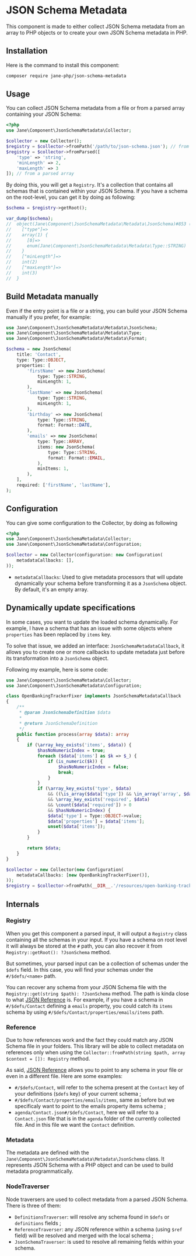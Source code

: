 # JSON Schema Metadata

This component is made to either collect JSON Schema metadata from an array to PHP objects or to create your own
JSON Schema metadata in PHP.

## Installation

Here is the command to install this component:

```bash
composer require jane-php/json-schema-metadata
```

## Usage

You can collect JSON Schema metadata from a file or from a parsed array containing your JSON Schema:

```php
<?php
use Jane\Component\JsonSchemaMetadata\Collector;

$collector = new Collector();
$registry = $collector->fromPath('/path/to/json-schema.json'); // from a file
$registry = $collector->fromParsed([
    'type' => 'string',
    'minLength' => 2,
    'maxLength' => 3
]); // from a parsed array
```

By doing this, you will get a `Registry`. It's a collection that contains all schemas that is contained within your 
JSON Schema. If you have a schema on the root-level, you can get it by doing as following:

```php
$schema = $registry->getRoot();

var_dump($schema);
//  object(Jane\Component\JsonSchemaMetadata\Metadata\JsonSchema)#853 (42) {
//    ["type"]=>
//    array(1) {
//      [0]=>
//      enum(Jane\Component\JsonSchemaMetadata\Metadata\Type::STRING)
//    }
//    ["minLength"]=>
//    int(2)
//    ["maxLength"]=>
//    int(3)
//  }
```

## Build Metadata manually

Even if the entry point is a file or a string, you can build your JSON Schema manually if you prefer, for example:
```php
use Jane\Component\JsonSchemaMetadata\Metadata\JsonSchema;
use Jane\Component\JsonSchemaMetadata\Metadata\Type;
use Jane\Component\JsonSchemaMetadata\Metadata\Format;

$schema = new JsonSchema(
    title: 'Contact',
    type: Type::OBJECT,
    properties: [
        'firstName' => new JsonSchema(
            type: Type::STRING,
            minLength: 1,
        ),
        'lastName' => new JsonSchema(
            type: Type::STRING,
            minLength: 1,
        ),
        'birthday' => new JsonSchema(
            type: Type::STRING,
            format: Format::DATE,
        ),
        'emails' => new JsonSchema(
            type: Type::ARRAY,
            items: new JsonSchema(
                type: Type::STRING,
                format: Format::EMAIL,
            ),
            minItems: 1,
        ),
    ],
    required: ['firstName', 'lastName'],
);
```

## Configuration

You can give some configuration to the Collector, by doing as following
```php
<?php
use Jane\Component\JsonSchemaMetadata\Collector;
use Jane\Component\JsonSchemaMetadata\Configuration;

$collector = new Collector(configuration: new Configuration(
    metadataCallbacks: [],
));
```

- `metadataCallbacks`: Used to give metadata processors that will update dynamically your schema before transforming it
  as a `JsonSchema` object. By default, it's an empty array.

## Dynamically update specifications

In some cases, you want to update the loaded schema dynamically.
For example, I have a schema that has an issue with some objects where `properties` has been replaced by `items` key.

To solve that issue, we added an interface: `JsonSchemaMetadataCallback`, it allows you to create one or more callbacks
to update metadata just before its transformation into a `JsonSchema` object.

Following my example, here is some code:
```php
use Jane\Component\JsonSchemaMetadata\Collector;
use Jane\Component\JsonSchemaMetadata\Configuration;

class OpenBankingTrackerFixer implements JsonSchemaMetadataCallback
{
    /**
     * @param JsonSchemaDefinition $data
     *
     * @return JsonSchemaDefinition
     */
    public function process(array $data): array
    {
        if (\array_key_exists('items', $data)) {
            $hasNoNumericIndex = true;
            foreach ($data['items'] as $k => $_) {
                if (is_numeric($k)) {
                    $hasNoNumericIndex = false;
                    break;
                }
            }
            if (\array_key_exists('type', $data)
                && ((\is_array($data['type']) && \in_array('array', $data['type'], true)) || 'array' === $data['type'])
                && \array_key_exists('required', $data)
                && \count($data['required']) > 0
                && $hasNoNumericIndex) {
                $data['type'] = Type::OBJECT->value;
                $data['properties'] = $data['items'];
                unset($data['items']);
            }
        }

        return $data;
    }
}

$collector = new Collector(new Configuration(
    metadataCallbacks: [new OpenBankingTrackerFixer()],
));
$registry = $collector->fromPath(__DIR__.'/resources/open-banking-tracker.json', 'OpenBankingTracker');
```

## Internals

### Registry

When you get this component a parsed input, it will output a `Registry` class containing all the schemas in your input.
If you have a schema on root level it will always be stored at the `#` path, you can also recover it from 
`Registry::getRoot(): ?JsonSchema` method. 

But sometimes, your parsed input can be a collection of schemas under the `$defs` field. In this case, you will find
your schemas under the `#/$defs/<name>` path.

You can recover any schema from your JSON Schema file with the `Registry::get(string $path): ?JsonSchema` method. 
The path is kinda close to what [JSON Reference](https://json-spec.readthedocs.io/reference.html) is. For example, 
if you have a schema in `#/$defs/Contact` defining a `emails` property, you could catch its `items` schema by using 
`#/$defs/Contact/properties/emails/items` path.

### Reference

Due to how references work and the fact they could match any JSON Schema file in your folders. This library will be able
to collect metadata on references only when using the `Collector::fromPath(string $path, array $context = []): Registry` 
method.

As said, [JSON Reference](https://json-spec.readthedocs.io/reference.html) allows you to point to any schema in your file
or even in a different file. Here are some examples:
- `#/$defs/Contact`, will refer to the schema present at the `Contact` key of your definitions (`$defs` key) of your 
current schema ;
- `#/$defs/Contact/properties/emails/items`, same as before but we specificaly want to point to the emails property 
items schema ;
- `agenda/Contact.json#/$defs/Contact`, here we will refer to a `Contact.json` file that is in the `agenda` folder of
the currently collected file. And in this file we want the `Contact` definition.

### Metadata

The metadata are defined with the `Jane\Component\JsonSchemaMetadata\Metadata\JsonSchema` class. It represents JSON 
Schema with a PHP object and can be used to build metadata programmatically.

### NodeTraverser

Node traversers are used to collect metadata from a parsed JSON Schema. There is three of them:
- `DefinitionsTraverser`: will resolve any schema found in `$defs` or `definitions` fields ; 
- `ReferenceTraverser`: any JSON reference within a schema (using `$ref` field) will be resolved and merged with the 
local schema ;
- `JsonSchemaTraverser`: is used to resolve all remaining fields within your schema.
